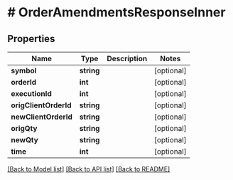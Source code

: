 # # OrderAmendmentsResponseInner

## Properties

Name | Type | Description | Notes
------------ | ------------- | ------------- | -------------
**symbol** | **string** |  | [optional]
**orderId** | **int** |  | [optional]
**executionId** | **int** |  | [optional]
**origClientOrderId** | **string** |  | [optional]
**newClientOrderId** | **string** |  | [optional]
**origQty** | **string** |  | [optional]
**newQty** | **string** |  | [optional]
**time** | **int** |  | [optional]

[[Back to Model list]](../../README.md#models) [[Back to API list]](../../README.md#endpoints) [[Back to README]](../../README.md)
